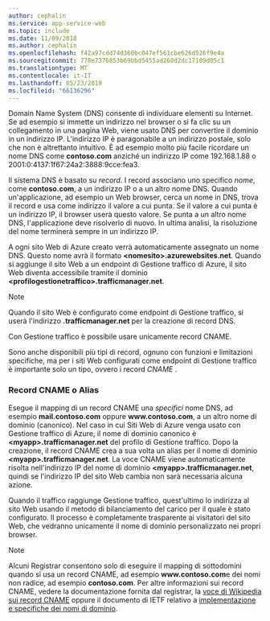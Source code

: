 ```yaml
---
author: cephalin
ms.service: app-service-web
ms.topic: include
ms.date: 11/09/2018
ms.author: cephalin
ms.openlocfilehash: f42a97cdd74d360bc047ef561cbe626d526f9e4a
ms.sourcegitcommit: 778e7376853b69bbd5455ad260d2dc17109d05c1
ms.translationtype: MT
ms.contentlocale: it-IT
ms.lasthandoff: 05/23/2019
ms.locfileid: "66136296"
---
```

Domain Name System (DNS) consente di individuare elementi su Internet. Se ad esempio si immette un indirizzo nel browser o si fa clic su un collegamento in una pagina Web, viene usato DNS per convertire il dominio in un indirizzo IP. L'indirizzo IP è paragonabile a un indirizzo postale, solo che non è altrettanto intuitivo. È ad esempio molto più facile ricordare un nome DNS come **contoso.com** anziché un indirizzo IP come 192.168.1.88 o 2001:0:4137:1f67:24a2:3888:9cce:fea3.

Il sistema DNS è basato su *record*. I record associano uno specifico *nome*, come **contoso.com**, a un indirizzo IP o a un altro nome DNS. Quando un'applicazione, ad esempio un Web browser, cerca un nome in DNS, trova il record e usa come indirizzo il valore a cui punta. Se il valore a cui punta è un indirizzo IP, il browser userà questo valore. Se punta a un altro nome DNS, l'applicazione deve risolverlo di nuovo. In ultima analisi, la risoluzione del nome terminerà sempre in un indirizzo IP.

A ogni sito Web di Azure creato verrà automaticamente assegnato un nome DNS. Questo nome avrà il formato **&lt;nomesito&gt;.azurewebsites.net**. Quando si aggiunge il sito Web a un endpoint di Gestione traffico di Azure, il sito Web diventa accessibile tramite il dominio **&lt;profilogestionetraffico&gt;.trafficmanager.net**.

> [!NOTE]
> Quando il sito Web è configurato come endpoint di Gestione traffico, si userà l'indirizzo **.trafficmanager.net** per la creazione di record DNS.
> 
> Con Gestione traffico è possibile usare unicamente record CNAME.
> 
> 

Sono anche disponibili più tipi di record, ognuno con funzioni e limitazioni specifiche, ma per i siti Web configurati come endpoint di Gestione traffico è importante solo un tipo, ovvero i record *CNAME* .

### <a name="cname-or-alias-record"></a>Record CNAME o Alias
Esegue il mapping di un record CNAME una *specifici* nome DNS, ad esempio **mail.contoso.com** oppure **www\.contoso.com**, a un altro nome di dominio (canonico). Nel caso in cui Siti Web di Azure venga usato con Gestione traffico di Azure, il nome di dominio canonico è **&lt;myapp>.trafficmanager.net** del profilo di Gestione traffico. Dopo la creazione, il record CNAME crea a sua volta un alias per il nome di dominio **&lt;myapp>.trafficmanager.net**. La voce CNAME viene automaticamente risolta nell'indirizzo IP del nome di dominio **&lt;myapp>.trafficmanager.net**, quindi se l'indirizzo IP del sito Web cambia non sarà necessaria alcuna azione.

Quando il traffico raggiunge Gestione traffico, quest'ultimo lo indirizza al sito Web usando il metodo di bilanciamento del carico per il quale è stato configurato. Il processo è completamente trasparente ai visitatori del sito Web, che vedranno unicamente il nome di dominio personalizzato nei propri browser.

> [!NOTE]
> Alcuni Registrar consentono solo di eseguire il mapping di sottodomini quando si usa un record CNAME, ad esempio **www\.contoso.com**e dei nomi non radice, ad esempio **contoso.com**. Per altre informazioni sui record CNAME, vedere la documentazione fornita dal registrar, la <a href="https://en.wikipedia.org/wiki/CNAME_record">voce di Wikipedia sui record CNAME</a> oppure il documento di IETF relativo a <a href="https://tools.ietf.org/html/rfc1035">implementazione e specifiche dei nomi di dominio</a>.

